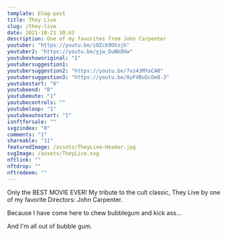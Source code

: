 ```yaml
---
template: blog-post
title: They Live
slug: /they-live
date: 2021-10-21 10:43
description: One of my favorites from John Carpenter
youtuber: "https://youtu.be/iOZcb9Otojk"
youtuber2: "https://youtu.be/yjw_DuNkOUw"
youtubeshoworiginal: "1"
youtubersuggestion1: 
youtubersuggestion2: "https://youtu.be/7vz43MYaCA0"
youtubersuggestion3: "https://youtu.be/8yFVBuGcOe8-3"
youtubestart: "0"
youtubeend: "0"
youtubemute: "1"
youtubecontrols: ""
youtubeloop: "1"
youtubeautostart: "1"
isnftforsale: ""
svgzindex: "0"
comments: "1"
shareable: "11"
featuredImage: /assets/TheyLive-Header.jpg
svgImage: /assets/TheyLive.svg
nftlink: ""
nftdrop: ""
nftredeem: ""
---
```

Only the BEST MOVIE EVER! My tribute to the cult classic, They Live by one of my favorite Directors: John Carpenter. 

Because I have come here to chew bubblegum and kick ass...

And I'm all out of bubble gum.

<br />
<br />




<!-- XjuLZwlDxh8 -->